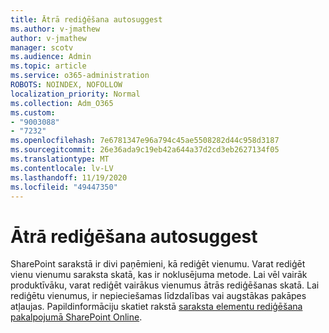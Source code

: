 ```yaml
---
title: Ātrā rediģēšana autosuggest
ms.author: v-jmathew
author: v-jmathew
manager: scotv
ms.audience: Admin
ms.topic: article
ms.service: o365-administration
ROBOTS: NOINDEX, NOFOLLOW
localization_priority: Normal
ms.collection: Adm_O365
ms.custom:
- "9003088"
- "7232"
ms.openlocfilehash: 7e6781347e96a794c45ae5508282d44c958d3187
ms.sourcegitcommit: 26e36ada9c19eb42a644a37d2cd3eb2627134f05
ms.translationtype: MT
ms.contentlocale: lv-LV
ms.lasthandoff: 11/19/2020
ms.locfileid: "49447350"
---
```

# <a name="quick-edit-autosuggest"></a>Ātrā rediģēšana autosuggest

SharePoint sarakstā ir divi paņēmieni, kā rediģēt vienumu. Varat rediģēt vienu vienumu saraksta skatā, kas ir noklusējuma metode. Lai vēl vairāk produktīvāku, varat rediģēt vairākus vienumus ātrās rediģēšanas skatā. Lai rediģētu vienumus, ir nepieciešamas līdzdalības vai augstākas pakāpes atļaujas. Papildinformāciju skatiet rakstā [saraksta elementu rediģēšana pakalpojumā SharePoint Online](https://support.microsoft.com/office/dac1a1c3-a80b-4082-ba57-715cf613d0f7).
